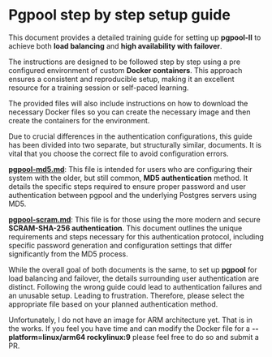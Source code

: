 
# Pgpool step by step setup guide


This document provides a detailed training guide for setting up **pgpool-II** to achieve both **load balancing** and **high availability with failover**. 

The instructions are designed to be followed step by step using a pre configured environment of custom **Docker containers**.  This approach ensures a consistent and reproducible setup, making it an excellent resource for a training session or self-paced learning.

The provided files will also include instructions on how to download the necessary Docker files so you can create the necessary image and then create the containers for the environment.

Due to crucial differences in the authentication configurations, this guide has been divided into two separate, but structurally similar, documents. It is vital that you choose the correct file to avoid configuration errors.

**[pgpool-md5.md](https://github.com/jtorral/pgpoolTutorial/blob/main/pgpool-md5.md)**:  This file is intended for users who are configuring their system with the older, but still common, **MD5 authentication** method. It details the specific steps required to ensure proper password and user authentication between pgpool and the underlying Postgres servers using MD5.
    
**[pgpool-scram.md](https://github.com/jtorral/pgpoolTutorial/blob/main/pgpool-scram.md)**: This file is for those using the more modern and secure **SCRAM-SHA-256 authentication**. This document outlines the unique requirements and steps necessary for this authentication protocol, including specific password generation and configuration settings that differ significantly from the MD5 process.
    

While the overall goal of both documents is the same, to set up **pgpool** for load balancing and failover, the details surrounding user authentication are distinct. Following the wrong guide could lead to authentication failures and an unusable setup. Leading to frustration. Therefore, please select the appropriate file based on your planned authentication method.

Unfortunately, I do not have an image for ARM architecture yet. That is in the works.  If you feel you have time and can modify the Docker file for a **--platform=linux/arm64 rockylinux:9** please feel free to do so and submit a PR.


